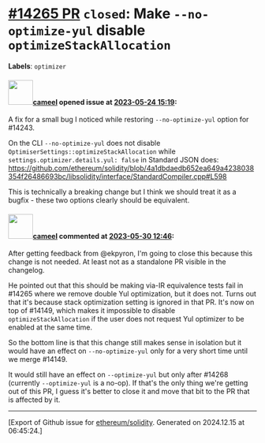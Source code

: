 # [\#14265 PR](https://github.com/ethereum/solidity/pull/14265) `closed`: Make `--no-optimize-yul` disable `optimizeStackAllocation`
**Labels**: `optimizer`


#### <img src="https://avatars.githubusercontent.com/u/137030?v=4" width="50">[cameel](https://github.com/cameel) opened issue at [2023-05-24 15:19](https://github.com/ethereum/solidity/pull/14265):

A fix for a small bug I noticed while restoring `--no-optimize-yul` option for #14243.

On the CLI `--no-optimize-yul` does not disable `OptimiserSettings::optimizeStackAllocation` while `settings.optimizer.details.yul: false` in Standard JSON does: https://github.com/ethereum/solidity/blob/4a1dbdaedb652ea649a4238038354f26486693bc/libsolidity/interface/StandardCompiler.cpp#L598

This is technically a breaking change but I think we should treat it as a bugfix - these two options clearly should be equivalent.

#### <img src="https://avatars.githubusercontent.com/u/137030?v=4" width="50">[cameel](https://github.com/cameel) commented at [2023-05-30 12:46](https://github.com/ethereum/solidity/pull/14265#issuecomment-1568373515):

After getting feedback from @ekpyron, I'm going to close this because this change is not needed. At least not as a standalone PR visible in the changelog.

He pointed out that this should be making via-IR equivalence tests fail in #14265 where we remove double Yul optimization, but it does not. Turns out that it's because stack optimization setting is ignored in that PR. It's now on top of #14149, which makes it impossible to disable `optimizeStackAllocation` if the user does not request Yul optimizer to be enabled at the same time.

So the bottom line is that this change still makes sense in isolation but it would have an effect on `--no-optimize-yul` only for a very short time until we merge #14149.

It would still have an effect on `--optimize-yul` but only after #14268 (currently `--optimize-yul` is a no-op). If that's the only thing we're getting out of this PR, I guess it's better to close it and move that bit to the PR that is affected by it.


-------------------------------------------------------------------------------



[Export of Github issue for [ethereum/solidity](https://github.com/ethereum/solidity). Generated on 2024.12.15 at 06:45:24.]
